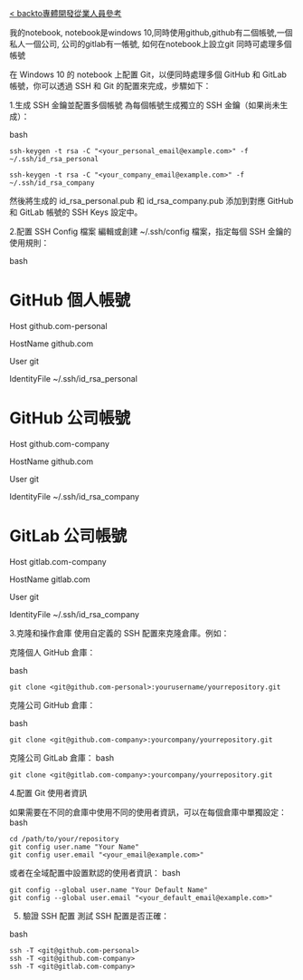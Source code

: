 [< backto專體開發從業人員參考](../../../README.md)

我的notebook, notebook是windows 10,同時使用github,github有二個帳號,一個私人一個公司, 公司的gitlab有一帳號, 如何在notebook上設立git 同時可處理多個帳號

在 Windows 10 的 notebook 上配置 Git，以便同時處理多個 GitHub 和 GitLab 帳號，你可以透過 SSH 和 Git 的配置來完成，步驟如下：

1.生成 SSH 金鑰並配置多個帳號
為每個帳號生成獨立的 SSH 金鑰（如果尚未生成）：

bash
```
ssh-keygen -t rsa -C "<your_personal_email@example.com>" -f ~/.ssh/id_rsa_personal
```
```
ssh-keygen -t rsa -C "<your_company_email@example.com>" -f ~/.ssh/id_rsa_company
```
然後將生成的 id_rsa_personal.pub 和 id_rsa_company.pub 添加到對應 GitHub 和 GitLab 帳號的 SSH Keys 設定中。

2.配置 SSH Config 檔案
編輯或創建 ~/.ssh/config 檔案，指定每個 SSH 金鑰的使用規則：

bash

# GitHub 個人帳號

Host github.com-personal

  HostName github.com

  User git

  IdentityFile ~/.ssh/id_rsa_personal

# GitHub 公司帳號

Host github.com-company

  HostName github.com

  User git

  IdentityFile ~/.ssh/id_rsa_company

# GitLab 公司帳號

Host gitlab.com-company

  HostName gitlab.com

  User git

  IdentityFile ~/.ssh/id_rsa_company

3.克隆和操作倉庫
使用自定義的 SSH 配置來克隆倉庫。例如：

克隆個人 GitHub 倉庫：

bash
```
git clone <git@github.com-personal>:yourusername/yourrepository.git
```
克隆公司 GitHub 倉庫：

bash
```
git clone <git@github.com-company>:yourcompany/yourrepository.git
```
克隆公司 GitLab 倉庫：
bash
```
git clone <git@gitlab.com-company>:yourcompany/yourrepository.git
```
4.配置 Git 使用者資訊

如果需要在不同的倉庫中使用不同的使用者資訊，可以在每個倉庫中單獨設定：
bash
```
cd /path/to/your/repository
git config user.name "Your Name"
git config user.email "<your_email@example.com>"
```
或者在全域配置中設置默認的使用者資訊：
bash
```
git config --global user.name "Your Default Name"
git config --global user.email "<your_default_email@example.com>"
```
5. 驗證 SSH 配置
測試 SSH 配置是否正確：

bash
```
ssh -T <git@github.com-personal>
ssh -T <git@github.com-company>
ssh -T <git@gitlab.com-company>
```